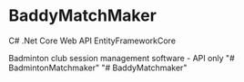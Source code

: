 # BaddyMatchMaker
C# .Net Core Web API
EntityFrameworkCore

Badminton club session management software - API only
"# BadmintonMatchmaker" 
"# BaddyMatchmaker" 
